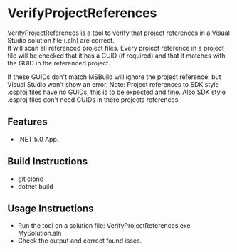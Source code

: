 # VerifyProjectReferences

VerifyProjectReferences is a tool to verify that project references in a Visual Studio solution file (.sln) are correct.  
It will scan all referenced project files. Every project reference in a project file will be checked that it has a GUID (if required) and that it matches with the GUID in the referenced project.

If these GUIDs don't match MSBuild will ignore the project reference, but Visual Studio won't show an error.
Note: Project references to SDK style .csproj files have no GUIDs, this is to be expected and fine. Also SDK style .csproj files don't need GUIDs in there projects references.

## Features

* .NET 5.0 App.

## Build Instructions

* git clone
* dotnet build

## Usage Instructions

* Run the tool on a solution file: VerifyProjectReferences.exe MySolution.sln
* Check the output and correct found isses.
